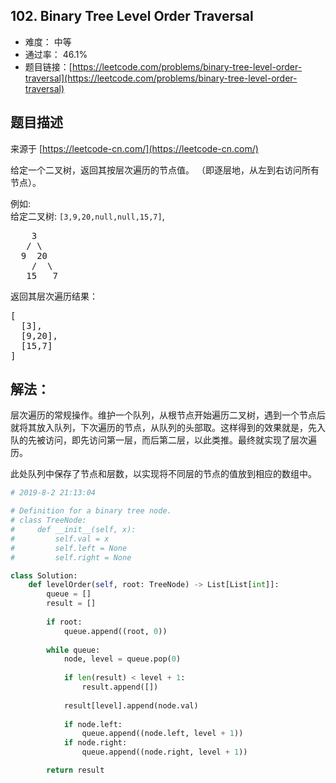 ## 102. Binary Tree Level Order Traversal

- 难度： 中等
- 通过率： 46.1%
- 题目链接：[https://leetcode.com/problems/binary-tree-level-order-traversal](https://leetcode.com/problems/binary-tree-level-order-traversal)


## 题目描述

来源于 [https://leetcode-cn.com/](https://leetcode-cn.com/)

<p>给定一个二叉树，返回其按层次遍历的节点值。 （即逐层地，从左到右访问所有节点）。</p>

<p>例如:<br>
给定二叉树:&nbsp;<code>[3,9,20,null,null,15,7]</code>,</p>

<pre>    3
   / \
  9  20
    /  \
   15   7
</pre>

<p>返回其层次遍历结果：</p>

<pre>[
  [3],
  [9,20],
  [15,7]
]
</pre>


## 解法：

层次遍历的常规操作。维护一个队列，从根节点开始遍历二叉树，遇到一个节点后就将其放入队列，下次遍历的节点，从队列的头部取。这样得到的效果就是，先入队的先被访问，即先访问第一层，而后第二层，以此类推。最终就实现了层次遍历。

此处队列中保存了节点和层数，以实现将不同层的节点的值放到相应的数组中。

```python
# 2019-8-2 21:13:04

# Definition for a binary tree node.
# class TreeNode:
#     def __init__(self, x):
#         self.val = x
#         self.left = None
#         self.right = None

class Solution:
    def levelOrder(self, root: TreeNode) -> List[List[int]]:
        queue = []
        result = []
        
        if root:
            queue.append((root, 0))
            
        while queue:
            node, level = queue.pop(0)
            
            if len(result) < level + 1:
                result.append([])
            
            result[level].append(node.val)
            
            if node.left:
                queue.append((node.left, level + 1))
            if node.right:
                queue.append((node.right, level + 1))

        return result
```